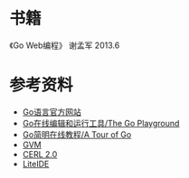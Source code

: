 # 书籍
《Go Web编程》
谢孟军
2013.6

# 参考资料
- [Go语言官方网站](https://golang.org/)
- [Go在线编辑和运行工具/The Go Playground](https://play.golang.org/)
- [Go简明在线教程/A Tour of Go](https://tour.golang.org)
- [GVM](https://github.com/moovweb/gvm)
- [CERL 2.0](https://github.com/qiniu/cerl)
- [LiteIDE](https://github.com/visualfc/liteide)

